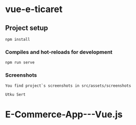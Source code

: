 # vue-e-ticaret

## Project setup

```
npm install
```

### Compiles and hot-reloads for development

```
npm run serve
```

### Screenshots

```
You find project`s screenshots in src/assets/screenshots
```

`Utku Sert`

# E-Commerce-App---Vue.js
